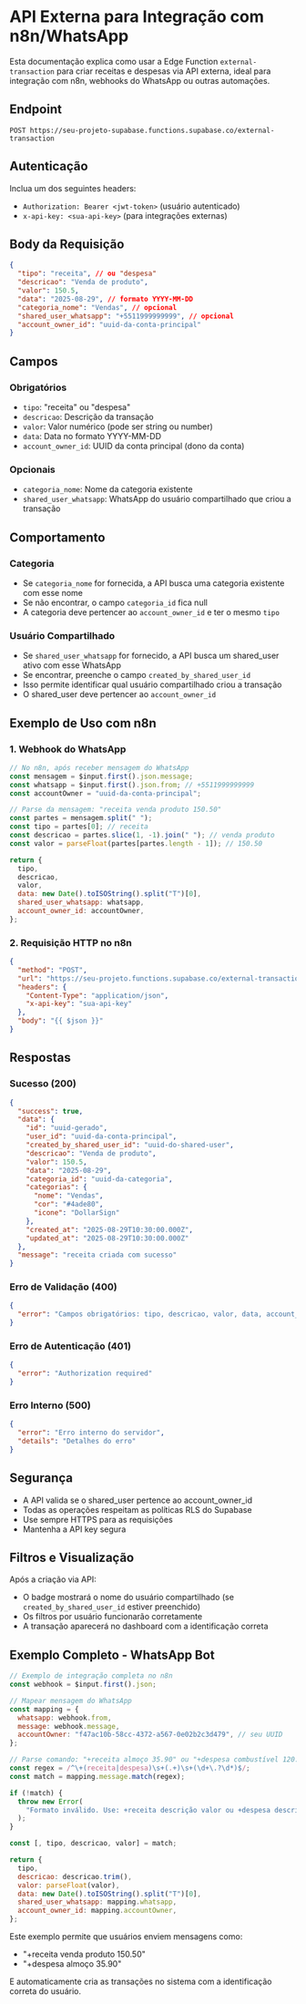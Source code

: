# API Externa para Integração com n8n/WhatsApp

Esta documentação explica como usar a Edge Function `external-transaction` para criar receitas e despesas via API externa, ideal para integração com n8n, webhooks do WhatsApp ou outras automações.

## Endpoint

```
POST https://seu-projeto-supabase.functions.supabase.co/external-transaction
```

## Autenticação

Inclua um dos seguintes headers:

- `Authorization: Bearer <jwt-token>` (usuário autenticado)
- `x-api-key: <sua-api-key>` (para integrações externas)

## Body da Requisição

```json
{
  "tipo": "receita", // ou "despesa"
  "descricao": "Venda de produto",
  "valor": 150.5,
  "data": "2025-08-29", // formato YYYY-MM-DD
  "categoria_nome": "Vendas", // opcional
  "shared_user_whatsapp": "+5511999999999", // opcional
  "account_owner_id": "uuid-da-conta-principal"
}
```

## Campos

### Obrigatórios

- `tipo`: "receita" ou "despesa"
- `descricao`: Descrição da transação
- `valor`: Valor numérico (pode ser string ou number)
- `data`: Data no formato YYYY-MM-DD
- `account_owner_id`: UUID da conta principal (dono da conta)

### Opcionais

- `categoria_nome`: Nome da categoria existente
- `shared_user_whatsapp`: WhatsApp do usuário compartilhado que criou a transação

## Comportamento

### Categoria

- Se `categoria_nome` for fornecida, a API busca uma categoria existente com esse nome
- Se não encontrar, o campo `categoria_id` fica null
- A categoria deve pertencer ao `account_owner_id` e ter o mesmo `tipo`

### Usuário Compartilhado

- Se `shared_user_whatsapp` for fornecido, a API busca um shared_user ativo com esse WhatsApp
- Se encontrar, preenche o campo `created_by_shared_user_id`
- Isso permite identificar qual usuário compartilhado criou a transação
- O shared_user deve pertencer ao `account_owner_id`

## Exemplo de Uso com n8n

### 1. Webhook do WhatsApp

```javascript
// No n8n, após receber mensagem do WhatsApp
const mensagem = $input.first().json.message;
const whatsapp = $input.first().json.from; // +5511999999999
const accountOwner = "uuid-da-conta-principal";

// Parse da mensagem: "receita venda produto 150.50"
const partes = mensagem.split(" ");
const tipo = partes[0]; // receita
const descricao = partes.slice(1, -1).join(" "); // venda produto
const valor = parseFloat(partes[partes.length - 1]); // 150.50

return {
  tipo,
  descricao,
  valor,
  data: new Date().toISOString().split("T")[0],
  shared_user_whatsapp: whatsapp,
  account_owner_id: accountOwner,
};
```

### 2. Requisição HTTP no n8n

```json
{
  "method": "POST",
  "url": "https://seu-projeto.functions.supabase.co/external-transaction",
  "headers": {
    "Content-Type": "application/json",
    "x-api-key": "sua-api-key"
  },
  "body": "{{ $json }}"
}
```

## Respostas

### Sucesso (200)

```json
{
  "success": true,
  "data": {
    "id": "uuid-gerado",
    "user_id": "uuid-da-conta-principal",
    "created_by_shared_user_id": "uuid-do-shared-user",
    "descricao": "Venda de produto",
    "valor": 150.5,
    "data": "2025-08-29",
    "categoria_id": "uuid-da-categoria",
    "categorias": {
      "nome": "Vendas",
      "cor": "#4ade80",
      "icone": "DollarSign"
    },
    "created_at": "2025-08-29T10:30:00.000Z",
    "updated_at": "2025-08-29T10:30:00.000Z"
  },
  "message": "receita criada com sucesso"
}
```

### Erro de Validação (400)

```json
{
  "error": "Campos obrigatórios: tipo, descricao, valor, data, account_owner_id"
}
```

### Erro de Autenticação (401)

```json
{
  "error": "Authorization required"
}
```

### Erro Interno (500)

```json
{
  "error": "Erro interno do servidor",
  "details": "Detalhes do erro"
}
```

## Segurança

- A API valida se o shared_user pertence ao account_owner_id
- Todas as operações respeitam as políticas RLS do Supabase
- Use sempre HTTPS para as requisições
- Mantenha a API key segura

## Filtros e Visualização

Após a criação via API:

- O badge mostrará o nome do usuário compartilhado (se `created_by_shared_user_id` estiver preenchido)
- Os filtros por usuário funcionarão corretamente
- A transação aparecerá no dashboard com a identificação correta

## Exemplo Completo - WhatsApp Bot

```javascript
// Exemplo de integração completa no n8n
const webhook = $input.first().json;

// Mapear mensagem do WhatsApp
const mapping = {
  whatsapp: webhook.from,
  message: webhook.message,
  accountOwner: "f47ac10b-58cc-4372-a567-0e02b2c3d479", // seu UUID
};

// Parse comando: "+receita almoço 35.90" ou "+despesa combustível 120.00"
const regex = /^\+(receita|despesa)\s+(.+)\s+(\d+\.?\d*)$/;
const match = mapping.message.match(regex);

if (!match) {
  throw new Error(
    "Formato inválido. Use: +receita descrição valor ou +despesa descrição valor"
  );
}

const [, tipo, descricao, valor] = match;

return {
  tipo,
  descricao: descricao.trim(),
  valor: parseFloat(valor),
  data: new Date().toISOString().split("T")[0],
  shared_user_whatsapp: mapping.whatsapp,
  account_owner_id: mapping.accountOwner,
};
```

Este exemplo permite que usuários enviem mensagens como:

- "+receita venda produto 150.50"
- "+despesa almoço 35.90"

E automaticamente cria as transações no sistema com a identificação correta do usuário.
